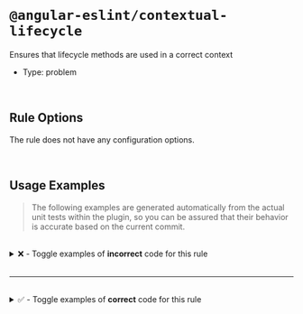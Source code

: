 <!--

  DO NOT EDIT.

  This markdown file was autogenerated using a mixture of the following files as the source of truth for its data:
  - ../../src/rules/contextual-lifecycle.ts
  - ../../tests/rules/contextual-lifecycle/cases.ts

  In order to update this file, it is therefore those files which need to be updated, as well as potentially the generator script:
  - ../../../../tools/scripts/generate-rule-docs.ts

-->

<br>

# `@angular-eslint/contextual-lifecycle`

Ensures that lifecycle methods are used in a correct context

- Type: problem

<br>

## Rule Options

The rule does not have any configuration options.

<br>

## Usage Examples

> The following examples are generated automatically from the actual unit tests within the plugin, so you can be assured that their behavior is accurate based on the current commit.

<br>

<details>
<summary>❌ - Toggle examples of <strong>incorrect</strong> code for this rule</summary>

<br>

#### Default Config

```json
{
  "rules": {
    "@angular-eslint/contextual-lifecycle": [
      "error"
    ]
  }
}
```

<br>

#### ❌ Invalid Code

```ts
@Component()
class Test {
  ngDoBootstrap() {}
  ~~~~~~~~~~~~~
}
```

<br>

---

<br>

#### Default Config

```json
{
  "rules": {
    "@angular-eslint/contextual-lifecycle": [
      "error"
    ]
  }
}
```

<br>

#### ❌ Invalid Code

```ts
@Directive()
class Test {
  ngDoBootstrap() {}
  ~~~~~~~~~~~~~
}
```

<br>

---

<br>

#### Default Config

```json
{
  "rules": {
    "@angular-eslint/contextual-lifecycle": [
      "error"
    ]
  }
}
```

<br>

#### ❌ Invalid Code

```ts
@Injectable()
class Test {
  ngAfterContentChecked() { console.log('AfterContentChecked'); }
  ~~~~~~~~~~~~~~~~~~~~~
}
```

<br>

---

<br>

#### Default Config

```json
{
  "rules": {
    "@angular-eslint/contextual-lifecycle": [
      "error"
    ]
  }
}
```

<br>

#### ❌ Invalid Code

```ts
@Injectable()
class Test {
  ngAfterContentInit() { console.log('ngAfterContentInit'); }
  ~~~~~~~~~~~~~~~~~~
}
```

<br>

---

<br>

#### Default Config

```json
{
  "rules": {
    "@angular-eslint/contextual-lifecycle": [
      "error"
    ]
  }
}
```

<br>

#### ❌ Invalid Code

```ts
@Injectable()
class Test {
  ngAfterViewInit() { console.log('ngAfterViewInit'); }
  ~~~~~~~~~~~~~~~
}
```

<br>

---

<br>

#### Default Config

```json
{
  "rules": {
    "@angular-eslint/contextual-lifecycle": [
      "error"
    ]
  }
}
```

<br>

#### ❌ Invalid Code

```ts
@Injectable()
class Test {
  ngDoBootstrap() {}
  ~~~~~~~~~~~~~
}
```

<br>

---

<br>

#### Default Config

```json
{
  "rules": {
    "@angular-eslint/contextual-lifecycle": [
      "error"
    ]
  }
}
```

<br>

#### ❌ Invalid Code

```ts
@Injectable()
class Test {
  ngDoCheck() { console.log('ngDoCheck'); }
  ~~~~~~~~~
}
```

<br>

---

<br>

#### Default Config

```json
{
  "rules": {
    "@angular-eslint/contextual-lifecycle": [
      "error"
    ]
  }
}
```

<br>

#### ❌ Invalid Code

```ts
@Injectable()
class Test {
  ngOnChanges() { console.log('ngOnChanges'); }
  ~~~~~~~~~~~
}
```

<br>

---

<br>

#### Default Config

```json
{
  "rules": {
    "@angular-eslint/contextual-lifecycle": [
      "error"
    ]
  }
}
```

<br>

#### ❌ Invalid Code

```ts
@Injectable()
class Test {
  ngOnInit() { console.log('ngOnInit'); }
  ~~~~~~~~
}
```

<br>

---

<br>

#### Default Config

```json
{
  "rules": {
    "@angular-eslint/contextual-lifecycle": [
      "error"
    ]
  }
}
```

<br>

#### ❌ Invalid Code

```ts
@NgModule()
class Test {
  ngAfterContentChecked() { console.log('ngAfterContentChecked'); }
  ~~~~~~~~~~~~~~~~~~~~~
}
```

<br>

---

<br>

#### Default Config

```json
{
  "rules": {
    "@angular-eslint/contextual-lifecycle": [
      "error"
    ]
  }
}
```

<br>

#### ❌ Invalid Code

```ts
@NgModule()
class Test {
  ngAfterContentInit() { console.log('ngAfterContentInit'); }
  ~~~~~~~~~~~~~~~~~~
}
```

<br>

---

<br>

#### Default Config

```json
{
  "rules": {
    "@angular-eslint/contextual-lifecycle": [
      "error"
    ]
  }
}
```

<br>

#### ❌ Invalid Code

```ts
@NgModule()
class Test {
  ngAfterViewChecked() { console.log('ngAfterViewChecked'); }
  ~~~~~~~~~~~~~~~~~~
}
```

<br>

---

<br>

#### Default Config

```json
{
  "rules": {
    "@angular-eslint/contextual-lifecycle": [
      "error"
    ]
  }
}
```

<br>

#### ❌ Invalid Code

```ts
@NgModule()
class Test {
  ngAfterViewInit() { console.log('ngAfterViewInit'); }
  ~~~~~~~~~~~~~~~
}
```

<br>

---

<br>

#### Default Config

```json
{
  "rules": {
    "@angular-eslint/contextual-lifecycle": [
      "error"
    ]
  }
}
```

<br>

#### ❌ Invalid Code

```ts
@NgModule()
class Test {
  ngDoCheck() { console.log('ngDoCheck'); }
  ~~~~~~~~~
}
```

<br>

---

<br>

#### Default Config

```json
{
  "rules": {
    "@angular-eslint/contextual-lifecycle": [
      "error"
    ]
  }
}
```

<br>

#### ❌ Invalid Code

```ts
@NgModule()
class Test {
  ngOnChanges() { console.log('ngOnChanges'); }
  ~~~~~~~~~~~
}
```

<br>

---

<br>

#### Default Config

```json
{
  "rules": {
    "@angular-eslint/contextual-lifecycle": [
      "error"
    ]
  }
}
```

<br>

#### ❌ Invalid Code

```ts
@NgModule()
class Test {
  ngOnInit() { console.log('ngOnInit'); }
  ~~~~~~~~
}
```

<br>

---

<br>

#### Default Config

```json
{
  "rules": {
    "@angular-eslint/contextual-lifecycle": [
      "error"
    ]
  }
}
```

<br>

#### ❌ Invalid Code

```ts
@NgModule()
class Test {
  ngOnDestroy() { console.log('ngOnDestroy'); }
  ~~~~~~~~~~~
}
```

<br>

---

<br>

#### Default Config

```json
{
  "rules": {
    "@angular-eslint/contextual-lifecycle": [
      "error"
    ]
  }
}
```

<br>

#### ❌ Invalid Code

```ts
@Pipe()
class Test {
  ngAfterContentChecked() { console.log('ngAfterContentChecked'); }
  ~~~~~~~~~~~~~~~~~~~~~
}
```

<br>

---

<br>

#### Default Config

```json
{
  "rules": {
    "@angular-eslint/contextual-lifecycle": [
      "error"
    ]
  }
}
```

<br>

#### ❌ Invalid Code

```ts
@Pipe()
class Test {
  ngAfterContentInit() { console.log('ngAfterContentInit'); }
  ~~~~~~~~~~~~~~~~~~
}
```

<br>

---

<br>

#### Default Config

```json
{
  "rules": {
    "@angular-eslint/contextual-lifecycle": [
      "error"
    ]
  }
}
```

<br>

#### ❌ Invalid Code

```ts
@Pipe()
class Test {
  ngAfterViewChecked() { console.log('ngAfterViewChecked'); }
  ~~~~~~~~~~~~~~~~~~
}
```

<br>

---

<br>

#### Default Config

```json
{
  "rules": {
    "@angular-eslint/contextual-lifecycle": [
      "error"
    ]
  }
}
```

<br>

#### ❌ Invalid Code

```ts
@Pipe()
class Test {
  ngAfterViewInit() { console.log('ngAfterViewInit'); }
  ~~~~~~~~~~~~~~~
}
```

<br>

---

<br>

#### Default Config

```json
{
  "rules": {
    "@angular-eslint/contextual-lifecycle": [
      "error"
    ]
  }
}
```

<br>

#### ❌ Invalid Code

```ts
@Pipe()
class Test {
  ngDoBootstrap() {}
  ~~~~~~~~~~~~~
}
```

<br>

---

<br>

#### Default Config

```json
{
  "rules": {
    "@angular-eslint/contextual-lifecycle": [
      "error"
    ]
  }
}
```

<br>

#### ❌ Invalid Code

```ts
@Pipe()
class Test {
  ngDoCheck() { console.log('ngDoCheck'); }
  ~~~~~~~~~
}
```

<br>

---

<br>

#### Default Config

```json
{
  "rules": {
    "@angular-eslint/contextual-lifecycle": [
      "error"
    ]
  }
}
```

<br>

#### ❌ Invalid Code

```ts
@Pipe()
class Test {
  ngOnChanges() { console.log('ngOnChanges'); }
  ~~~~~~~~~~~
}
```

<br>

---

<br>

#### Default Config

```json
{
  "rules": {
    "@angular-eslint/contextual-lifecycle": [
      "error"
    ]
  }
}
```

<br>

#### ❌ Invalid Code

```ts
@Pipe()
class Test {
  ngOnInit() { console.log('ngOnInit'); }
  ~~~~~~~~
}
```

<br>

---

<br>

#### Default Config

```json
{
  "rules": {
    "@angular-eslint/contextual-lifecycle": [
      "error"
    ]
  }
}
```

<br>

#### ❌ Invalid Code

```ts
@Pipe()
class Test implements DoCheck {
  constructor() {}

  ngDoCheck() {}
  ~~~~~~~~~
}

@Directive()
class TestDirective implements OnInit {
  ngOnInit() {
    console.log('Initialized');
  }
}
```

</details>

<br>

---

<br>

<details>
<summary>✅ - Toggle examples of <strong>correct</strong> code for this rule</summary>

<br>

#### Default Config

```json
{
  "rules": {
    "@angular-eslint/contextual-lifecycle": [
      "error"
    ]
  }
}
```

<br>

#### ✅ Valid Code

```ts
@Injectable()
class Test {
  ngOnDestroy() { console.log('OnDestroy'); }
}
```

<br>

---

<br>

#### Default Config

```json
{
  "rules": {
    "@angular-eslint/contextual-lifecycle": [
      "error"
    ]
  }
}
```

<br>

#### ✅ Valid Code

```ts
@Component()
class Test {
  ngAfterContentChecked() { console.log('AfterContentChecked'); }
}
```

<br>

---

<br>

#### Default Config

```json
{
  "rules": {
    "@angular-eslint/contextual-lifecycle": [
      "error"
    ]
  }
}
```

<br>

#### ✅ Valid Code

```ts
@Component()
class Test {
  ngAfterContentInit() { console.log('AfterContentInit'); }
}
```

<br>

---

<br>

#### Default Config

```json
{
  "rules": {
    "@angular-eslint/contextual-lifecycle": [
      "error"
    ]
  }
}
```

<br>

#### ✅ Valid Code

```ts
@Component()
class Test {
  ngAfterViewChecked() { console.log('AfterViewChecked'); }
}
```

<br>

---

<br>

#### Default Config

```json
{
  "rules": {
    "@angular-eslint/contextual-lifecycle": [
      "error"
    ]
  }
}
```

<br>

#### ✅ Valid Code

```ts
@Component()
class Test {
  ngAfterViewInit() { console.log('AfterViewInit'); }
}
```

<br>

---

<br>

#### Default Config

```json
{
  "rules": {
    "@angular-eslint/contextual-lifecycle": [
      "error"
    ]
  }
}
```

<br>

#### ✅ Valid Code

```ts
@Component()
class Test {
  ngDoCheck() { console.log('DoCheck'); }
}
```

<br>

---

<br>

#### Default Config

```json
{
  "rules": {
    "@angular-eslint/contextual-lifecycle": [
      "error"
    ]
  }
}
```

<br>

#### ✅ Valid Code

```ts
@Component()
class Test {
  ngOnChanges() { console.log('OnChanges'); }
}
```

<br>

---

<br>

#### Default Config

```json
{
  "rules": {
    "@angular-eslint/contextual-lifecycle": [
      "error"
    ]
  }
}
```

<br>

#### ✅ Valid Code

```ts
@Component()
class Test {
  ngOnDestroy() { console.log('OnDestroy'); }
}
```

<br>

---

<br>

#### Default Config

```json
{
  "rules": {
    "@angular-eslint/contextual-lifecycle": [
      "error"
    ]
  }
}
```

<br>

#### ✅ Valid Code

```ts
@Component()
class Test {
  ngOnInit() { console.log('OnInit'); }
}
```

<br>

---

<br>

#### Default Config

```json
{
  "rules": {
    "@angular-eslint/contextual-lifecycle": [
      "error"
    ]
  }
}
```

<br>

#### ✅ Valid Code

```ts
@Directive()
class Test {
  ngAfterContentChecked() { console.log('AfterContentChecked'); }
}
```

<br>

---

<br>

#### Default Config

```json
{
  "rules": {
    "@angular-eslint/contextual-lifecycle": [
      "error"
    ]
  }
}
```

<br>

#### ✅ Valid Code

```ts
@Directive()
class Test {
  ngAfterContentInit() { console.log('AfterContentInit'); }
}
```

<br>

---

<br>

#### Default Config

```json
{
  "rules": {
    "@angular-eslint/contextual-lifecycle": [
      "error"
    ]
  }
}
```

<br>

#### ✅ Valid Code

```ts
@Directive()
class Test {
  ngAfterViewChecked() { console.log('AfterViewChecked'); }
}
```

<br>

---

<br>

#### Default Config

```json
{
  "rules": {
    "@angular-eslint/contextual-lifecycle": [
      "error"
    ]
  }
}
```

<br>

#### ✅ Valid Code

```ts
@Directive()
class Test {
  ngAfterViewInit() { console.log('AfterViewInit'); }
}
```

<br>

---

<br>

#### Default Config

```json
{
  "rules": {
    "@angular-eslint/contextual-lifecycle": [
      "error"
    ]
  }
}
```

<br>

#### ✅ Valid Code

```ts
@Directive()
class Test {
  ngDoCheck() { console.log('DoCheck'); }
}
```

<br>

---

<br>

#### Default Config

```json
{
  "rules": {
    "@angular-eslint/contextual-lifecycle": [
      "error"
    ]
  }
}
```

<br>

#### ✅ Valid Code

```ts
@Directive()
class Test {
  ngOnChanges() { console.log('OnChanges'); }
}
```

<br>

---

<br>

#### Default Config

```json
{
  "rules": {
    "@angular-eslint/contextual-lifecycle": [
      "error"
    ]
  }
}
```

<br>

#### ✅ Valid Code

```ts
@Directive()
class Test {
  ngOnDestroy() { console.log('OnDestroy'); }
}
```

<br>

---

<br>

#### Default Config

```json
{
  "rules": {
    "@angular-eslint/contextual-lifecycle": [
      "error"
    ]
  }
}
```

<br>

#### ✅ Valid Code

```ts
@Directive()
class Test {
  ngOnInit() { console.log('OnInit'); }
}
```

<br>

---

<br>

#### Default Config

```json
{
  "rules": {
    "@angular-eslint/contextual-lifecycle": [
      "error"
    ]
  }
}
```

<br>

#### ✅ Valid Code

```ts
@Injectable()
class Test {
  ngOnDestroy() { console.log('OnDestroy'); }
}
```

<br>

---

<br>

#### Default Config

```json
{
  "rules": {
    "@angular-eslint/contextual-lifecycle": [
      "error"
    ]
  }
}
```

<br>

#### ✅ Valid Code

```ts
@NgModule()
class Test {
  ngDoBootstrap() {}
}
```

<br>

---

<br>

#### Default Config

```json
{
  "rules": {
    "@angular-eslint/contextual-lifecycle": [
      "error"
    ]
  }
}
```

<br>

#### ✅ Valid Code

```ts
@Pipe()
class Test {
  ngOnDestroy() { console.log('OnDestroy'); }
}
```

</details>

<br>
